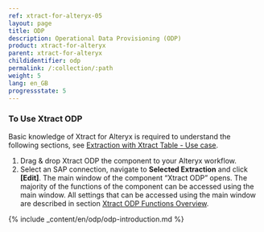 ```yaml
---
ref: xtract-for-alteryx-05
layout: page
title: ODP
description: Operational Data Provisioning (ODP)
product: xtract-for-alteryx
parent: xtract-for-alteryx
childidentifier: odp
permalink: /:collection/:path
weight: 5
lang: en_GB
progressstate: 5
---
```


### To Use Xtract ODP 
Basic knowledge of Xtract for Alteryx is required to understand the following sections, see [Extraction with Xtract Table - Use case](./getting-started).
1. Drag & drop Xtract ODP the component to your Alteryx workflow.
2. Select an SAP connection, navigate to **Selected Extraction** and click **[Edit]**. The main window of the component “Xtract ODP” opens.
The majority of the functions of the component can be accessed using the main window.
All settings that can be accessed using the main window are described in section [Xtract ODP Functions Overview](./odp/odp-functions-ov).


{% include _content/en/odp/odp-introduction.md %} 




